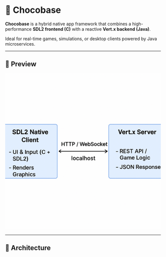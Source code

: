 # 🍫 Chocobase

**Chocobase** is a hybrid native app framework that combines a high-performance **SDL2 frontend (C)** with a reactive **Vert.x backend (Java)**.

Ideal for real-time games, simulations, or desktop clients powered by Java microservices.

---

## 📸 Preview

<img src="docs/ChatGPT Image Apr 2, 2025, 10_56_59 AM.png" width="600" alt="Chocobase UI Preview" />

---

## 🧱 Architecture

